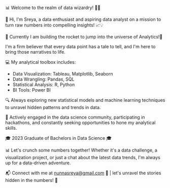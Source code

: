 📊 Welcome to the realm of data wizardry! 🎩✨

👋 Hi, I'm Sreya, a data enthusiast and aspiring data analyst on a mission to turn raw numbers into compelling insights! 📈💡

🚀 Currently I am building the rocket to jump into the universe of Analytics!🌟

I'm a firm believer that every data point has a tale to tell, and I'm here to bring those narratives to life.

💻 My analytical toolbox includes:
  - Data Visualization: Tableau, Matplotlib, Seaborn
  - Data Wrangling: Pandas, SQL
  - Statistical Analysis: R, Python
  - BI Tools: Power BI

🔍 Always exploring new statistical models and machine learning techniques to unravel hidden patterns and trends in data.

🚀 Actively engaged in the data science community, participating in hackathons, and constantly seeking opportunities to hone my analytical skills.

🎓 2023 Graduate of Bachelors in Data Science 🎓

📊 Let's crunch some numbers together! Whether it's a data challenge, a visualization project, or just a chat about the latest data trends, I'm always up for a data-driven adventure.

📬 Connect with me at nunnasreya@gmail.com 📧 | let's unravel the stories hidden in the numbers! 🚀

